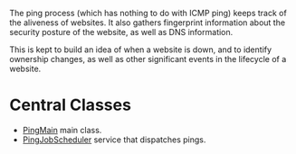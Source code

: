 The ping process (which has nothing to do with ICMP ping) keeps track of 
the aliveness of websites.  It also gathers fingerprint information about
the security posture of the website, as well as DNS information.

This is kept to build an idea of when a website is down, and to identify
ownership changes, as well as other significant events in the lifecycle
of a website.

# Central Classes

* [PingMain](java/nu/marginalia/ping/PingMain.java) main class.
* [PingJobScheduler](java/nu/marginalia/ping/PingJobScheduler.java) service that dispatches pings.
